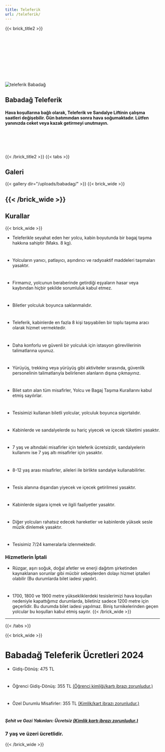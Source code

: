 ```yaml
---
title: Teleferik
url: /teleferik/
---
```


{{< brick_title2 >}}
# ‎ 
# ‎ 
![teleferik Babadağ](/uploads/Background/babadagtelefirik.jpg)

## Babadağ Teleferik
#### Hava koşullarına bağlı olarak, Teleferik ve Sandalye Liftinin çalışma saatleri değişebilir. Gün batımından sonra hava soğumaktadır. Lütfen yanınızda ceket veya kazak getirmeyi unutmayın.

# ‎
{{< /brick_title2 >}}
{{< tabs >}}

## Galeri
{{< gallery dir="/uploads/babadag/" >}}
{{< brick_wide >}}

{{< /brick_wide >}}
---
## Kurallar
{{< brick_wide >}}
- Teleferikle seyahat eden her yolcu, kabin boyutunda bir bagaj taşıma hakkına sahiptir (Maks. 8 kg).
#
- Yolcuların yanıcı, patlayıcı, aşındırıcı ve radyoaktif maddeleri taşımaları yasaktır.
#
- Firmamız, yolcunun beraberinde getirdiği eşyaların hasar veya kaybından hiçbir şekilde sorumluluk kabul etmez.
#
- Biletler yolculuk boyunca saklanmalıdır.
#
- Teleferik, kabinlerde en fazla 8 kişi taşıyabilen bir toplu taşıma aracı olarak hizmet vermektedir.
# 
- Daha konforlu ve güvenli bir yolculuk için istasyon görevlilerinin talimatlarına uyunuz.
# 
- Yürüyüş, trekking veya yürüyüş gibi aktiviteler sırasında, güvenlik personelinin talimatlarıyla belirlenen alanların dışına çıkmayınız.
# 
- Bilet satın alan tüm misafirler, Yolcu ve Bagaj Taşıma Kurallarını kabul etmiş sayılırlar.
# 
- Tesisimizi kullanan biletli yolcular, yolculuk boyunca sigortalıdır.
# 
- Kabinlerde ve sandalyelerde su hariç yiyecek ve içecek tüketimi yasaktır.
# 
- 7 yaş ve altındaki misafirler için teleferik ücretsizdir, sandalyelerin kullanımı ise 7 yaş altı misafirler için yasaktır.
# 
- 8-12 yaş arası misafirler, aileleri ile birlikte sandalye kullanabilirler.
# 
- Tesis alanına dışarıdan yiyecek ve içecek getirilmesi yasaktır.
# 
- Kabinlerde sigara içmek ve ilgili faaliyetler yasaktır.
# 
- Diğer yolcuları rahatsız edecek hareketler ve kabinlerde yüksek sesle müzik dinlemek yasaktır.
#
- Tesisimiz 7/24 kameralarla izlenmektedir.
### Hizmetlerin İptali

- Rüzgar, aşırı soğuk, doğal afetler ve enerji dağıtım şirketinden kaynaklanan sorunlar gibi mücbir sebeplerden dolayı hizmet iptalleri olabilir (Bu durumlarda bilet iadesi yapılır).
#
- 1700, 1800 ve 1900 metre yüksekliklerdeki tesislerimizi hava koşulları nedeniyle kapattığımız durumlarda, biletiniz sadece 1200 metre için geçerlidir. Bu durumda bilet iadesi yapılmaz. Biniş turnikelerinden geçen yolcular bu koşulları kabul etmiş sayılır.
{{< /brick_wide >}}
---
{{< /tabs >}}

{{< brick_wide >}}
# Babadağ Teleferik Ücretleri 2024

- Gidiş-Dönüş: 475 TL
#
- Öğrenci Gidiş-Dönüş: 355 TL <u>(Öğrenci kimliği/kartı ibrazı zorunludur.)</u>
#
- Özel Durumlu Misafirler: 355 TL <u>(Kimlik/kart ibrazı zorunludur.)</u>
#
##### Şehit ve Gazi Yakınları: Ücretsiz <u>(Kimlik kartı ibrazı zorunludur.)</u>

### 7 yaş ve üzeri ücretlidir.
{{< /brick_wide >}}